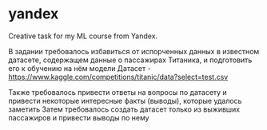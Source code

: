 # yandex
Creative task for my ML course from Yandex.

В задании требовалось избавиться от испорченных данных в известном датасете, содержащем данные о пассажирах Титаника,
и подготовить его к обучению на нём модели
Датасет - https://www.kaggle.com/competitions/titanic/data?select=test.csv

Также требовалось привести ответы на вопросы по датасету и привести некоторые интересные факты (выводы), которые удалось заметить
Затем требовалось создать датасет только из выживших пассажиров и привести выводы по нему
